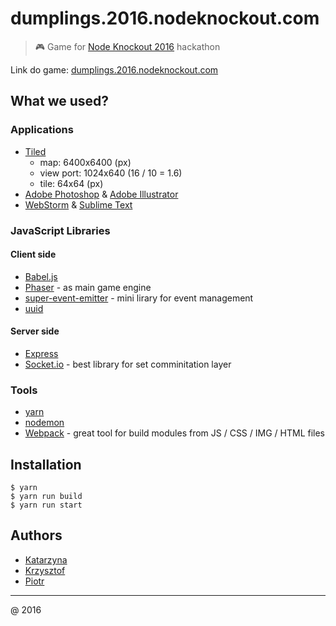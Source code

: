 # dumplings.2016.nodeknockout.com

> :video_game: Game for [Node Knockout 2016](https://www.nodeknockout.com/) hackathon

Link do game: [dumplings.2016.nodeknockout.com](http://dumplings.2016.nodeknockout.com)

## What we used?

### Applications

* [Tiled](http://www.mapeditor.org/)
    - map: 6400x6400 (px)
    - view port: 1024x640 (16 / 10 = 1.6)
    - tile: 64x64 (px)
* [Adobe Photoshop](http://www.adobe.com/Photoshop) & [Adobe Illustrator](http://www.adobe.com/Illustrator)
* [WebStorm](https://www.jetbrains.com/webstorm/) & [Sublime Text](https://www.sublimetext.com/)

### JavaScript Libraries

#### Client side

* [Babel.js](https://babeljs.io/)
* [Phaser](https://phaser.io/) - as main game engine
* [super-event-emitter](https://github.com/piecioshka/super-event-emitter) - mini lirary for event management
* [uuid](https://www.npmjs.com/package/uuid)

#### Server side

* [Express](http://expressjs.com/)
* [Socket.io](http://socket.io) - best library for set comminitation layer

### Tools

* [yarn](https://github.com/yarnpkg/yarn)
* [nodemon](https://github.com/remy/nodemon)
* [Webpack](https://webpack.github.io/) - great tool for build modules from JS / CSS / IMG / HTML files

## Installation

```
$ yarn
$ yarn run build
$ yarn run start
```

## Authors

* [Katarzyna](https://github.com/kasiarzyna25)
* [Krzysztof](https://github.com/ksyrytczyk/)
* [Piotr](https://github.com/piecioshka)

---

@ 2016
